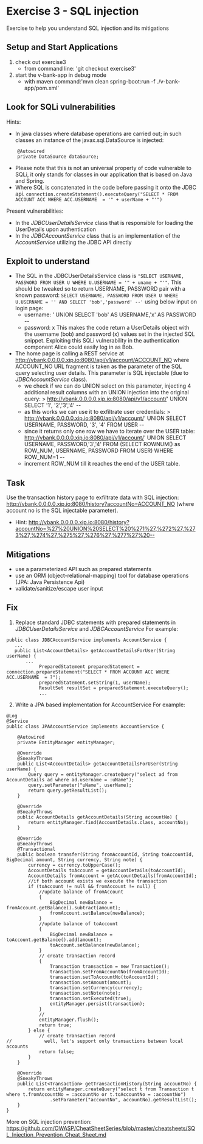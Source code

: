 # Exercise 3 - SQL injection
Exercise to help you understand SQL injection and its mitigations

## Setup and Start Applications

1. check out exercise3 
   * from command line: 'git checkout exercise3'
1. start the v-bank-app in debug mode
   * with maven command:'mvn clean spring-boot:run -f ./v-bank-app/pom.xml'

## Look for SQLi vulnerabilities
Hints:
* In java classes where database operations are carried out; in such classes an instance of the javax.sql.DataSource is injected:
```
    @Autowired
    private DataSource dataSource;
```
  * Please note that this is not an universal property of code vulnerable to SQLi, it only stands for classes in our application that is based on Java and Spring.
* Where SQL is concatenated in the code before passing it onto the JDBC api.
`connection.createStatement().executeQuery("SELECT * FROM ACCOUNT ACC WHERE ACC.USERNAME  = '" + userName + "'")`

Present vulnerabilities:
* In the *JDBCUserDetailsService* class that is responsible for loading the UserDetails upon authentication
* In the *JDBCAccountService* class that is an implementation of the *AccountService* utilizing the JDBC API directly

## Exploit to understand
* The SQL in the JDBCUserDetailsService class is `"SELECT USERNAME, PASSWORD FROM USER U WHERE U.USERNAME = '" + uname + "'"`.
  This should be tweaked so to return USERNAME, PASSWORD pair with a known password:
`SELECT USERNAME, PASSWORD FROM USER U WHERE U.USERNAME = '' AND SELECT 'bob','password' --'`
using below input on login page:
  * username: ' UNION SELECT 'bob' AS USERNAME,'x' AS PASSWORD --
  * password: x
  This makes the code return a UserDetails object with the username (bob) and password (x) values set in the injected SQL snippet.
  Exploiting this SQLi vulnerability in the authentication component Alice could easily log in as Bob.
* The home page is calling a REST service at http://vbank.0.0.0.0.xip.io:8080/api/v1/account/ACCOUNT_NO where ACCOUNT_NO URL fragment is taken as the parameter of the SQL query selecting user details. This parameter is SQL injectable (due to *JDBCAccountService* class). 
  * we check if we can do UNION select on this parameter, injecting 4 additional result columns with an UNION injection into the original query: > http://vbank.0.0.0.0.xip.io:8080/api/v1/account/' UNION SELECT '1', '2','3','4' -- 
  * as this works we can use it to exfiltrate user credentials: > http://vbank.0.0.0.0.xip.io:8080/api/v1/account/' UNION SELECT USERNAME, PASSWORD, '3', '4' FROM USER --
  * since it returns only one row we have to iterate over the USER table: http://vbank.0.0.0.0.xip.io:8080/api/v1/account/' UNION SELECT USERNAME, PASSWORD,'3','4' FROM (SELECT ROWNUM() as ROW_NUM, USERNAME, PASSWORD FROM USER) WHERE ROW_NUM=1 --
  * increment ROW_NUM till it reaches the end of the USER table.

## Task
Use the transaction history page to exfiltrate data with SQL injection: http://vbank.0.0.0.0.xip.io:8080/history?accountNo=ACCOUNT_NO (where account no is the SQL injectable parameter).
* Hint: http://vbank.0.0.0.0.xip.io:8080/history?accountNo=%27%20UNION%20SELECT%20%271%27,%272%27,%273%27,%274%27,%275%27,%276%27,%277%27%20--

## Mitigations
* use a parameterized API such as prepared statements 
* use an ORM (object-relational-mapping) tool for database operations (JPA: Java Persistence Api)
* validate/sanitize/escape user input

## Fix
1. Replace standard JDBC statements with prepared statements in *JDBCUserDetailsService* and *JDBCAccountService* 
For example:
```
public class JDBCAccountService implements AccountService {
   ...
   public List<AccountDetails> getAccountDetailsForUser(String userName) {
       ...
            PreparedStatement preparedStatement = connection.prepareStatement("SELECT * FROM ACCOUNT ACC WHERE ACC.USERNAME  = ?");
            preparedStatement.setString(1, userName);
            ResultSet resultSet = preparedStatement.executeQuery();
            ...
```
2. Write a JPA based implementation for AccountService 
For example:
```
@Log
@Service
public class JPAAccountService implements AccountService {

    @Autowired
    private EntityManager entityManager;

    @Override
    @SneakyThrows
    public List<AccountDetails> getAccountDetailsForUser(String userName) {
        Query query = entityManager.createQuery("select ad from AccountDetails ad where ad.username = :uName");
        query.setParameter("uName", userName);
        return query.getResultList();
    }

    @Override
    @SneakyThrows
    public AccountDetails getAccountDetails(String accountNo) {
        return entityManager.find(AccountDetails.class, accountNo);
    }

    @Override
    @SneakyThrows
    @Transactional
    public boolean transfer(String fromAccountId, String toAccountId, BigDecimal amount, String currency, String note) {
        currency = currency.toUpperCase();
        AccountDetails toAccount = getAccountDetails(toAccountId);
        AccountDetails fromAccount = getAccountDetails(fromAccountId);
        //if both account exists we execute the transaction
        if (toAccount != null && fromAccount != null) {
            //update balance of fromAccount
            {
                BigDecimal newBalance = fromAccount.getBalance().subtract(amount);
                fromAccount.setBalance(newBalance);
            }
            //update balance of toAccount
            {
                BigDecimal newBalance = toAccount.getBalance().add(amount);
                toAccount.setBalance(newBalance);
            }
            // create transaction record
            {
                Transaction transaction = new Transaction();
                transaction.setFromAccountNo(fromAccountId);
                transaction.setToAccountNo(toAccountId);
                transaction.setAmount(amount);
                transaction.setCurrency(currency);
                transaction.setNote(note);
                transaction.setExecuted(true);
                entityManager.persist(transaction);
            }
            //
            entityManager.flush();
            return true;
        } else {
            // create transaction record
//            well, let's support only transactions between local accounts
            return false;
        }
    }

    @Override
    @SneakyThrows
    public List<Transaction> getTransactionHistory(String accountNo) {
        return entityManager.createQuery("select t from Transaction t where t.fromAccountNo = :accountNo or t.toAccountNo = :accountNo")
                .setParameter("accountNo", accountNo).getResultList();
    }
}
```

More on SQL injection prevention:
https://github.com/OWASP/CheatSheetSeries/blob/master/cheatsheets/SQL_Injection_Prevention_Cheat_Sheet.md
